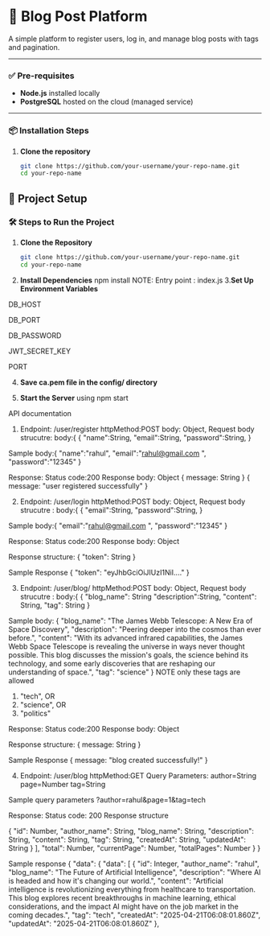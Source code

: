# 📝 Blog Post Platform

A simple platform to register users, log in, and manage blog posts with tags and pagination.

---

### ✅ Pre-requisites

- **Node.js** installed locally  
- **PostgreSQL** hosted on the cloud (managed service)

---

### 📦 Installation Steps

1. **Clone the repository**  
   ```bash
   git clone https://github.com/your-username/your-repo-name.git
   cd your-repo-name

## 🚀 Project Setup

### 🛠️ Steps to Run the Project

1. **Clone the Repository**
   ```bash
   git clone https://github.com/your-username/your-repo-name.git
   cd your-repo-name
2. **Install Dependencies**
npm install
NOTE: Entry point : index.js
3.**Set Up Environment Variables**

DB_HOST

DB_PORT

DB_PASSWORD

JWT_SECRET_KEY

PORT

4. **Save ca.pem file in the config/ directory**


6. **Start the Server** using
npm start

API documentation

1. Endpoint: /user/register
httpMethod:POST
body: Object,
Request body strucutre:
body:{
{
"name":String,
"email":String,
"password":String,
}

Sample body:{
"name":"rahul",
"email":"rahul@gmail.com ",
"password":"12345"
}

Response: 
Status code:200
Response body: Object
{ message: String }
{ message: "user registered successfully" }


2. Endpoint: /user/login
httpMethod:POST
body: Object,
Request body strucutre :
body:{
{
"email":String,
"password":String,
}

Sample body:{
"email":"rahul@gmail.com ",
"password":"12345"
}

Response:
Status code:200
Response body: Object

Response structure:
{
"token": String
}

Sample Response
{
"token": "eyJhbGciOiJIUzI1NiI...."
}


3. Endpoint: /user/blog/
httpMethod:POST
body: Object,
Request body strucutre :
body:{
{
"blog_name": String
"description":String,
"content": String,
"tag": String
}

Sample body:
{
"blog_name": "The James Webb Telescope: A New Era of Space Discovery",
"description": "Peering deeper into the cosmos than ever before.",
"content": "With its advanced infrared capabilities, the James Webb Space Telescope is revealing the universe in ways never thought possible. This blog discusses the mission's goals, the science behind its technology, and some early discoveries that are reshaping our understanding of space.",
"tag": "science"
}
NOTE only these tags are allowed 
1. "tech",
OR
2. "science",
OR
3. "politics"

Response:
Status code:200
Response body: Object

Response structure:
{ message: String }

Sample Response
{ message: "blog created successfully!" }


4. Endpoint: /user/blog
httpMethod:GET
Query Parameters:
author=String
page=Number
tag=String

Sample query parameters
?author=rahul&page=1&tag=tech

Response:
Status code: 200
Response structure

{
"id": Number,
"author_name": String,
"blog_name": String,
"description": String,
"content": String,
"tag": String,
"createdAt": String,
"updatedAt": String
}
],
"total": Number,
"currentPage": Number,
"totalPages": Number
}
}

Sample response
{
"data": {
"data": [
{
"id": Integer,
"author_name": "rahul",
"blog_name": "The Future of Artificial Intelligence",
"description": "Where AI is headed and how it's changing our world.",
"content": "Artificial intelligence is revolutionizing everything from healthcare to transportation. This blog explores recent breakthroughs in machine learning, ethical considerations, and the impact AI might have on the job market in the coming decades.",
"tag": "tech",
"createdAt": "2025-04-21T06:08:01.860Z",
"updatedAt": "2025-04-21T06:08:01.860Z"
},



   
